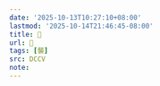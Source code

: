 ```yaml
---
date: '2025-10-13T10:27:10+08:00'
lastmod: '2025-10-14T21:46:45-08:00'
title: 􁮈
url: 􁮈
tags: [襲]
src: DCCV
note:
---
```

